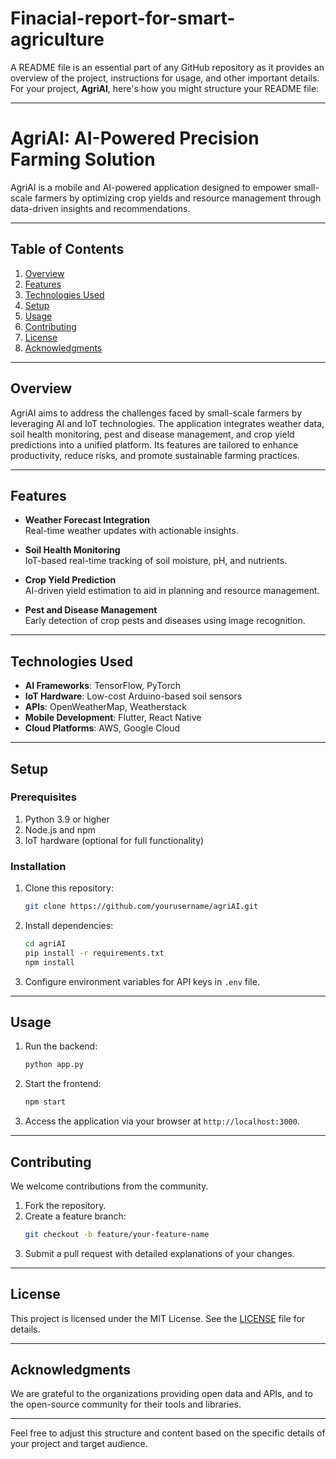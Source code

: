 # Finacial-report-for-smart-agriculture
A README file is an essential part of any GitHub repository as it provides an overview of the project, instructions for usage, and other important details. For your project, **AgriAI**, here's how you might structure your README file:

---

# AgriAI: AI-Powered Precision Farming Solution

AgriAI is a mobile and AI-powered application designed to empower small-scale farmers by optimizing crop yields and resource management through data-driven insights and recommendations.

---

## Table of Contents

1. [Overview](#overview)  
2. [Features](#features)  
3. [Technologies Used](#technologies-used)  
4. [Setup](#setup)  
5. [Usage](#usage)  
6. [Contributing](#contributing)  
7. [License](#license)  
8. [Acknowledgments](#acknowledgments)  

---

## Overview

AgriAI aims to address the challenges faced by small-scale farmers by leveraging AI and IoT technologies. The application integrates weather data, soil health monitoring, pest and disease management, and crop yield predictions into a unified platform. Its features are tailored to enhance productivity, reduce risks, and promote sustainable farming practices.

---

## Features

- **Weather Forecast Integration**  
  Real-time weather updates with actionable insights.  

- **Soil Health Monitoring**  
  IoT-based real-time tracking of soil moisture, pH, and nutrients.  

- **Crop Yield Prediction**  
  AI-driven yield estimation to aid in planning and resource management.  

- **Pest and Disease Management**  
  Early detection of crop pests and diseases using image recognition.  

---

## Technologies Used

- **AI Frameworks**: TensorFlow, PyTorch  
- **IoT Hardware**: Low-cost Arduino-based soil sensors  
- **APIs**: OpenWeatherMap, Weatherstack  
- **Mobile Development**: Flutter, React Native  
- **Cloud Platforms**: AWS, Google Cloud  

---

## Setup

### Prerequisites
1. Python 3.9 or higher  
2. Node.js and npm  
3. IoT hardware (optional for full functionality)

### Installation
1. Clone this repository:  
   ```bash
   git clone https://github.com/yourusername/agriAI.git
   ```
2. Install dependencies:  
   ```bash
   cd agriAI  
   pip install -r requirements.txt  
   npm install  
   ```
3. Configure environment variables for API keys in `.env` file.  

---

## Usage

1. Run the backend:  
   ```bash
   python app.py  
   ```
2. Start the frontend:  
   ```bash
   npm start  
   ```
3. Access the application via your browser at `http://localhost:3000`.  

---

## Contributing

We welcome contributions from the community.  
1. Fork the repository.  
2. Create a feature branch:  
   ```bash
   git checkout -b feature/your-feature-name  
   ```  
3. Submit a pull request with detailed explanations of your changes.

---

## License

This project is licensed under the MIT License. See the [LICENSE](LICENSE) file for details.

---

## Acknowledgments

We are grateful to the organizations providing open data and APIs, and to the open-source community for their tools and libraries.

---

Feel free to adjust this structure and content based on the specific details of your project and target audience.
